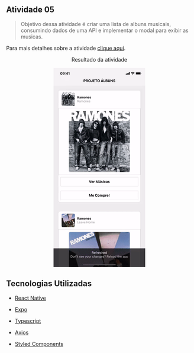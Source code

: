 ## Atividade 05

> Objetivo dessa atividade é criar uma lista de albuns musicais, consumindo dados de uma API e implementar o modal para exibir as musicas.

Para mais detalhes sobre a atividade [clique aqui](https://github.com/JailsonSousa/pidm-2020.2/blob/main/atv05/ATV05.pdf).

<p align="center">
  Resultado da atividade
</p>

<p align="center">
  <img src="https://github.com/JailsonSousa/pidm-2020.2/blob/main/atv05/app.gif" alt="Resultado da atividade"/>
</p>

## Tecnologias Utilizadas

- [React Native](https://reactnative.dev/)

- [Expo](https://docs.expo.io/)

- [Typescript](https://www.typescriptlang.org/)

- [Axios](https://axios-http.com/)

- [Styled Components](https://styled-components.com/)

